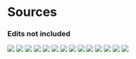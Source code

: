 # Sources
### Edits not included

![](https://unsplash.com/photos/qXUmugrZ41c)
![](https://unsplash.com/photos/meZ3Vxa2Oas)
![](https://unsplash.com/photos/TjUOLVTgh5g)
![](https://unsplash.com/photos/8jNGvYybnA8)
![](https://unsplash.com/photos/JsOK6ko9SUo)
![](https://unsplash.com/photos/9fj4XT6e1s0)
![](https://unsplash.com/photos/Xnz6Iq3BUbE)
![](https://unsplash.com/photos/NjT4O7WYmwk)
![](https://unsplash.com/photos/AC6qkD4Jv9w)
![](https://unsplash.com/photos/6ArTTluciuA)
![](https://unsplash.com/photos/lSh6vd87jTs)
![](https://unsplash.com/photos/2s9aHF4eCjI)
![](https://unsplash.com/photos/DVibhMzSY8E)
![](https://unsplash.com/photos/ISI5DlnYvuY)